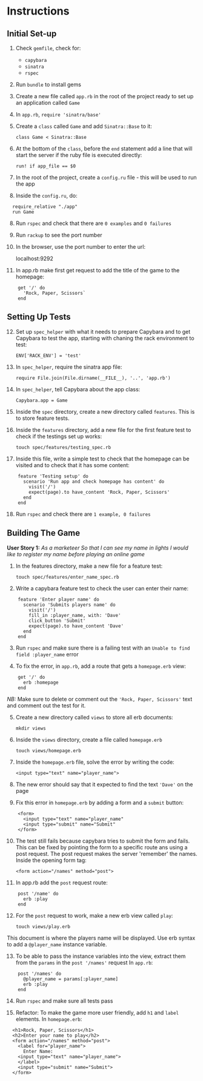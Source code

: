 # Instructions

## Initial Set-up

1) Check `gemfile`, check for:
    - `capybara`
    - `sinatra`
    - `rspec`

2) Run `bundle` to install gems

3) Create a new file called `app.rb` in the root of the project ready to set up an application called `Game`

3) In `app.rb`, `require 'sinatra/base'`

4) Create a `class` called `Game` and add `Sinatra::Base` to it:

    `class Game < Sinatra::Base`

5) At the bottom of the `class`, before the `end` statement add a line that will start the server if the ruby file is executed directly:

    `run! if app_file == $0`

6) In the root of the project, create a `config.ru` file - this will be used to run the app

7) Inside the `config.ru`, do:
  ```
    require_relative "./app"
    run Game
  ```

8) Run `rspec` and check that there are `0 examples` and `0 failures`

9) Run `rackup` to see the port number

10) In the browser, use the port number to enter the url:

    localhost:9292

11) In app.rb make first get request to add the title of the game to the homepage:
```
    get '/' do
      'Rock, Paper, Scissors`
    end
```

## Setting Up Tests

12) Set up `spec_helper` with what it needs to prepare Capybara and to get Capybara to test the app, starting with chaning the rack environment to test:

    `ENV['RACK_ENV'] = 'test'`

13) In `spec_helper`, require the sinatra app file:

    `require File.join(File.dirname(__FILE__), '..', 'app.rb')`

14) In `spec_helper`, tell Capybara about the app class:

    `Capybara.app = Game`

15) Inside the `spec` directory, create a new directory called `features`. This is to store feature tests.

16) Inside the `features` directory, add a new file for the first feature test to check if the testings set up works:

    `touch spec/features/testing_spec.rb`

17) Inside this file, write a simple test to check that the homepage can be visited and to check that it has some content:
```
    feature 'Testing setup' do
      scenario 'Run app and check homepage has content' do
        visit('/')
        expect(page).to have_content 'Rock, Paper, Scissors'
      end
    end
```

18) Run `rspec` and check there are `1 example, 0 failures`


## Building The Game

**User Story 1:**
*As a marketeer So that I can see my name in lights I would like to register my name before playing an online game*

1) In the features directory, make a new file for a feature test:

    `touch spec/features/enter_name_spec.rb`

2) Write a capybara feature test to check the user can enter their name:
```
    feature 'Enter player name' do
      scenario 'Submits players name' do
        visit('/')
        fill_in :player_name, with: 'Dave'
        click_button 'Submit'
        expect(page).to have_content 'Dave'
      end
    end
```

3) Run `rspec` and make sure there is a failing test with an `Unable to find field :player_name` error

4) To fix the error, in `app.rb`, add a route that gets a `homepage.erb` view:
```
    get '/' do
      erb :homepage
    end
```
*NB:* Make sure to delete or comment out the `'Rock, Paper, Scissors'` text and comment out the test for it.

5) Create a new directory called `views` to store all erb documents:

    `mkdir views`

6) Inside the `views` directory, create a file called `homepage.erb`

    `touch views/homepage.erb`

7) Inside the `homepage.erb` file, solve the error by writing the code:

    `<input type="text" name="player_name">`

8) The new error should say that it expected to find the text `'Dave'` on the page

9) Fix this error in `homepage.erb` by adding a form and a `submit` button:
```
    <form>
      <input type="text" name="player_name"
      <input type="submit" name="Submit"
    </form>
```
10) The test still fails because capybara tries to submit the form and fails. This can be fixed by pointing the form to a specific route ans using a post request. The post request makes the server 'remember' the names.
Inside the opening form tag:

    `<form action="/names" method="post">`

11) In app.rb add the `post` request route:
```
    post '/name' do
      erb :play
    end
```

12) For the `post` request to work, make a new erb view called `play`:

    `touch views/play.erb`

This document is where the players name will be displayed. Use erb syntax to add a `@player_name` instance variable.

13) To be able to pass the instance variables into the view, extract them from the `params` in the `post '/names'` request
In  `app.rb`:
```
    post '/names' do
      @player_name = params[:player_name]
      erb :play
    end
```

14) Run `rspec` and make sure all tests pass

15) Refactor: To make the game more user friendly, add `h1` and `label` elements.
In `homepage.erb`:
```
  <h1>Rock, Paper, Scissors</h1>
  <h2>Enter your name to play</h2>
  <form action="/names" method="post">
    <label for="player_name">
      Enter Name:
    <input type="text" name="player_name">
    </label>
    <input type="submit" name="Submit">
  </form>
```